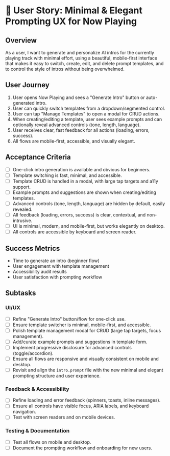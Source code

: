 # 🎨 User Story: Minimal & Elegant Prompting UX for Now Playing

## Overview
As a user, I want to generate and personalize AI intros for the currently playing track with minimal effort, using a beautiful, mobile-first interface that makes it easy to switch, create, edit, and delete prompt templates, and to control the style of intros without being overwhelmed.

## User Journey
1. User opens Now Playing and sees a "Generate Intro" button or auto-generated intro.
2. User can quickly switch templates from a dropdown/segmented control.
3. User can tap "Manage Templates" to open a modal for CRUD actions.
4. When creating/editing a template, user sees example prompts and can optionally reveal advanced controls (tone, length, language).
5. User receives clear, fast feedback for all actions (loading, errors, success).
6. All flows are mobile-first, accessible, and visually elegant.

## Acceptance Criteria
- [ ] One-click intro generation is available and obvious for beginners.
- [ ] Template switching is fast, minimal, and accessible.
- [ ] Template CRUD is handled in a modal, with large tap targets and a11y support.
- [ ] Example prompts and suggestions are shown when creating/editing templates.
- [ ] Advanced controls (tone, length, language) are hidden by default, easily revealed.
- [ ] All feedback (loading, errors, success) is clear, contextual, and non-intrusive.
- [ ] UI is minimal, modern, and mobile-first, but works elegantly on desktop.
- [ ] All controls are accessible by keyboard and screen reader.

## Success Metrics
- Time to generate an intro (beginner flow)
- User engagement with template management
- Accessibility audit results
- User satisfaction with prompting workflow

## Subtasks

### UI/UX
- [ ] Refine "Generate Intro" button/flow for one-click use.
- [ ] Ensure template switcher is minimal, mobile-first, and accessible.
- [ ] Polish template management modal for CRUD (large tap targets, focus management).
- [ ] Add/curate example prompts and suggestions in template form.
- [ ] Implement progressive disclosure for advanced controls (toggle/accordion).
- [ ] Ensure all flows are responsive and visually consistent on mobile and desktop.
- [ ] Revisit and align the `intro.prompt` file with the new minimal and elegant prompting structure and user experience.

### Feedback & Accessibility
- [ ] Refine loading and error feedback (spinners, toasts, inline messages).
- [ ] Ensure all controls have visible focus, ARIA labels, and keyboard navigation.
- [ ] Test with screen readers and on mobile devices.

### Testing & Documentation
- [ ] Test all flows on mobile and desktop.
- [ ] Document the prompting workflow and onboarding for new users. 